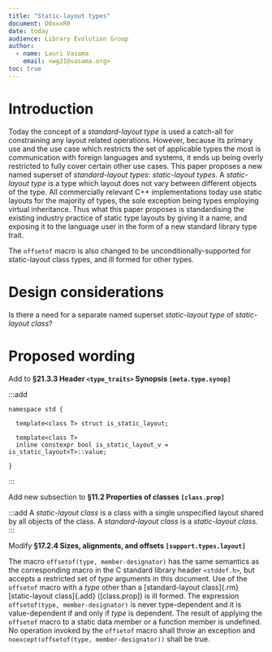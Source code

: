 ```yaml
---
title: "Static-layout types"
document: D0xxxR0
date: today
audience: Library Evolution Group
author:
  - name: Lauri Vasama
    email: <wg21@vasama.org>
toc: true
---
```


# Introduction

Today the concept of a _standard-layout type_ is used a catch-all for constraining any layout related operations. However, because its primary use and the use case which restricts the set of applicable types the most is communication with foreign languages and systems, it ends up being overly restricted to fully cover certain other use cases. This paper proposes a new named superset of _standard-layout types_: _static-layout types_. A _static-layout type_ is a type which layout does not vary between different objects of the type. All commercially relevant C++ implementations today use static layouts for the majority of types, the sole exception being types employing virtual inheritance. Thus what this paper proposes is standardising the existing industry practice of static type layouts by giving it a name, and exposing it to the language user in the form of a new standard library type trait.

The `offsetof` macro is also changed to be unconditionally-supported for static-layout class types, and ill formed for other types.

# Design considerations

Is there a need for a separate named superset _static-layout type_ of _static-layout class_?

# Proposed wording

Add to __§21.3.3 Header `<type_traits>` Synopsis `[meta.type.synop]`__

:::add
```
namespace std {

  template<class T> struct is_static_layout;

  template<class T>
  inline constexpr bool is_static_layout_v = is_static_layout<T>::value;

}
```
:::

Add new subsection to __§11.2 Properties of classes `[class.prop]`__

:::add
A _static-layout class_ is a class with a single unspecified layout shared by all objects of the class. A _standard-layout class_ is a _static-layout class_.
:::

Modify __§17.2.4 Sizes, alignments, and offsets `[support.types.layout]`__

The macro `offsetof(type, member-designator)` has the same semantics as the corresponding macro in the C standard library header `<stddef.h>`, but accepts a restricted set of _type_ arguments in this document. Use of the `offsetof` macro with a _type_ other than a [standard-layout class]{.rm} [static-layout class]{.add} ([class.prop]) is ill formed. The expression `offsetof(type, member-designator)` is never type-dependent and it is value-dependent if and only if _type_ is dependent. The result of applying the `offsetof` macro to a static data member or a function member is undefined. No operation invoked by the `offsetof` macro shall throw an exception and `noexcept(offsetof(type, member-designator))` shall be true.

